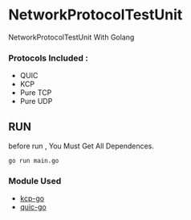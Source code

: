 # NetworkProtocolTestUnit
NetworkProtocolTestUnit With Golang


### Protocols Included : 
 * QUIC
 * KCP
 * Pure TCP
 * Pure UDP


 ## RUN
 before run , You Must Get All Dependences.

 ```
 go run main.go
 ```

 ### Module Used
 * [kcp-go](https://github.com/xtaci/kcp-go)
 * [quic-go](https://github.com/lucas-clemente/quic-go)
